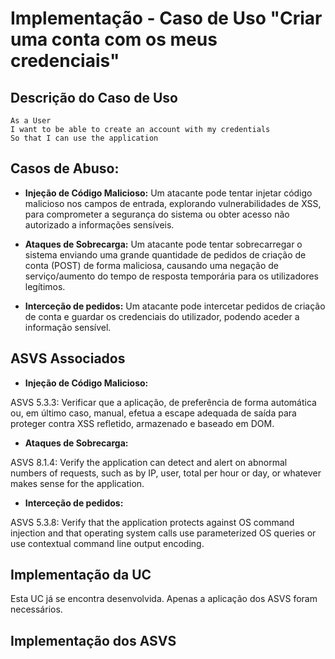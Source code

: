 # Implementação - Caso de Uso "Criar uma conta com os meus credenciais"

## Descrição do Caso de Uso

```
As a User
I want to be able to create an account with my credentials
So that I can use the application
```

## Casos de Abuso:

- **Injeção de Código Malicioso:** Um atacante pode tentar injetar código malicioso nos campos de entrada, explorando 
vulnerabilidades de XSS, para comprometer a segurança do sistema ou obter acesso não autorizado a informações sensíveis.

- **Ataques de Sobrecarga:** Um atacante pode tentar sobrecarregar o sistema enviando uma grande quantidade de pedidos 
de criação de conta (POST) de forma maliciosa, causando uma negação de serviço/aumento do tempo de resposta temporária 
para os utilizadores legítimos.

- **Interceção de pedidos:** Um atacante pode intercetar pedidos de criação de conta e guardar os credenciais do utilizador,
podendo aceder a informação sensível.

## ASVS Associados

- **Injeção de Código Malicioso:**

ASVS 5.3.3: Verificar que a aplicação, de preferência de forma automática ou, em último caso, manual, efetua a escape adequada de saída para proteger contra XSS refletido, armazenado e baseado em DOM.

- **Ataques de Sobrecarga:**

ASVS 8.1.4: Verify the application can detect and alert on abnormal numbers of requests, such as by IP, user, total per hour or day, or whatever makes sense for the application.

- **Interceção de pedidos:**

ASVS 5.3.8: Verify that the application protects against OS command injection and that operating system calls use parameterized OS queries or use contextual command line output encoding.

## Implementação da UC

Esta UC já se encontra desenvolvida. Apenas a aplicação dos ASVS foram necessários.

## Implementação dos ASVS